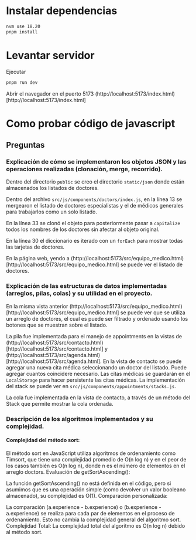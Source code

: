 # Instalar dependencias
```sh
nvm use 18.20
pnpm install
```

# Levantar servidor
Ejecutar
```sh
pnpm run dev
```

Abrir el navegador en el puerto 5173
(http://localhost:5173/index.html)[http://localhost:5173/index.html]

# Como probar código de javascript


## Preguntas
### Explicación de cómo se implementaron los objetos JSON y las operaciones realizadas (clonación, merge, recorrido).
Dentro del directorio `public` se creo el directorio `static/json` donde están almacenados los listados de doctores.

Dentro del archivo `src/js/components/doctors/index.js`, en la línea 13 se mergearon el listado de doctores especialistas y el de médicos generales para trabajarlos como un solo listado.

En la línea 33 se clonó el objeto para posteriormente pasar a `capitalize` todos los nombres de los doctores sin afectar al objeto original.

En la línea 30 el diccionario es iterado con un `forEach` para mostrar todas las tarjetas de doctores.

En la página web, yendo a (http://localhost:5173/src/equipo_medico.html)[http://localhost:5173/src/equipo_medico.html] se puede ver el listado de doctores.

### Explicación de las estructuras de datos implementadas (arreglos, pilas, colas) y su utilidad en el proyecto.
En la misma vista anterior (http://localhost:5173/src/equipo_medico.html)[http://localhost:5173/src/equipo_medico.html] se puede ver que se utiliza un arreglo de doctores, el cual es puede ser filtrado y ordenado usando los botones que se muestran sobre el listado.

La pila fue implementada para el manejo de appointments en la vistas de  (http://localhost:5173/src/contacto.html)[http://localhost:5173/src/contacto.html] y (http://localhost:5173/src/agenda.html)[http://localhost:5173/src/agenda.html]. En la vista de contacto se puede agregar una nueva cita médica seleccionando un doctor del listado. Puede agregar cuantos coincidere necesario. Las citas médicas se guardarán en el `LocalStorage` para hacer persistente las citas médicas. La implementación del stack se puede ver en `src/js/components/appointments/stacks.js`.

La cola fue implementada en la vista de contacto, a través de un método del Stack que permite mostrar la cola ordenada.

### Descripción de los algoritmos implementados y su complejidad.
#### Complejidad del método sort:

El método sort en JavaScript utiliza algoritmos de ordenamiento como Timsort, que tiene una complejidad promedio de O(n log n) y en el peor de los casos también es O(n log n), donde n es el número de elementos en el arreglo doctors.
Evaluación de getSortAscending():

La función getSortAscending() no está definida en el código, pero si asumimos que es una operación simple (como devolver un valor booleano almacenado), su complejidad es O(1).
Comparación personalizada:

La comparación (a.experience - b.experience) o (b.experience - a.experience) se realiza para cada par de elementos en el proceso de ordenamiento. Esto no cambia la complejidad general del algoritmo sort.
Complejidad Total:
La complejidad total del algoritmo es O(n log n) debido al método sort.
